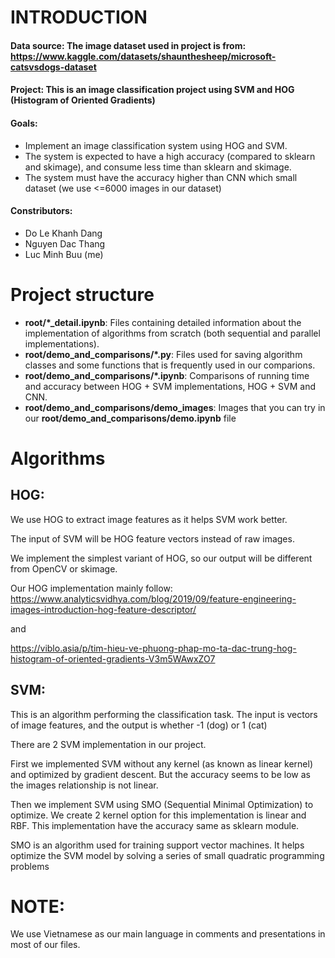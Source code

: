 # INTRODUCTION

#### Data source: The image dataset used in project is from: https://www.kaggle.com/datasets/shaunthesheep/microsoft-catsvsdogs-dataset
#### Project: This is an image classification project using SVM and HOG (Histogram of Oriented Gradients)
#### Goals:
- Implement an image classification system using HOG and SVM.
- The system is expected to have a high accuracy (compared to sklearn and skimage), and consume less time than sklearn and skimage.
- The system must have the accuracy higher than CNN which small dataset (we use <=6000 images in our dataset)
#### Constributors:
- Do Le Khanh Dang
- Nguyen Dac Thang
- Luc Minh Buu (me)

# Project structure
- **root/*_detail.ipynb**: Files containing detailed information about the implementation of algorithms from scratch (both sequential and parallel implementations).
- **root/demo_and_comparisons/*.py**: Files used for saving algorithm classes and some functions that is frequently used in our comparions.
- **root/demo_and_comparisons/*.ipynb**: Comparisons of running time and accuracy between HOG + SVM implementations, HOG + SVM and CNN.
- **root/demo_and_comparisons/demo_images**: Images that you can try in our **root/demo_and_comparisons/demo.ipynb** file

# Algorithms
## HOG:

We use HOG to extract image features as it helps SVM work better.

The input of SVM will be HOG feature vectors instead of raw images.

We implement the simplest variant of HOG, so our output will be different from OpenCV or skimage.

Our HOG implementation mainly follow: https://www.analyticsvidhya.com/blog/2019/09/feature-engineering-images-introduction-hog-feature-descriptor/

and 

https://viblo.asia/p/tim-hieu-ve-phuong-phap-mo-ta-dac-trung-hog-histogram-of-oriented-gradients-V3m5WAwxZO7

## SVM:

This is an algorithm performing the classification task. The input is vectors of image features, and the output is whether -1 (dog) or 1 (cat)

There are 2 SVM implementation in our project. 

First we implemented SVM without any kernel (as known as linear kernel) and optimized by gradient descent. But the accuracy seems to be low as the images relationship is not linear.

Then we implement SVM using SMO (Sequential Minimal Optimization) to optimize. We create 2 kernel option for this implementation is linear and RBF. This implementation have the accuracy same as sklearn module.

SMO is an algorithm used for training support vector machines. It helps optimize the SVM model by solving a series of small quadratic programming problems

# NOTE:
We use Vietnamese as our main language in comments and presentations in most of our files.